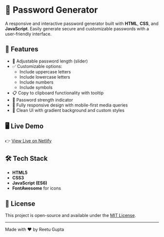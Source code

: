 # 🔐 Password Generator

A responsive and interactive password generator built with **HTML**, **CSS**, and **JavaScript**. Easily generate secure and customizable passwords with a user-friendly interface.

## 🚀 Features

- 🔢 Adjustable password length (slider)
- ✅ Customizable options: 
  - Include uppercase letters
  - Include lowercase letters
  - Include numbers
  - Include symbols
- 📋 Copy to clipboard functionality with tooltip
- 🌈 Password strength indicator
- 📱 Fully responsive design with mobile-first media queries
- 🎨 Clean UI with gradient background and custom styles

## 🖥️ Live Demo

👉 [View Live on Netlify](https://password-generator-reetugupta.netlify.app/) <!-- Replace with your actual Netlify link -->

## 🛠️ Tech Stack

- **HTML5**
- **CSS3**
- **JavaScript (ES6)**
- **FontAwesome** for icons

## 🧾 License

This project is open-source and available under the [MIT License](LICENSE).

---

Made with ❤️ by Reetu Gupta
